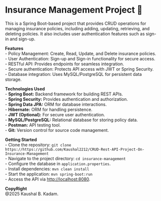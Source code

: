 # Insurance Management Project 🏦

<p>
  This is a Spring Boot-based project that provides CRUD operations for managing insurance policies, including adding, updating, retrieving, and deleting policies. It also includes user authentication features such as sign-in and sign-up.
</p>

<p>
  <b>Features</b><br>
  - Policy Management: Create, Read, Update, and Delete insurance policies.<br>
  - User Authentication: Sign-up and Sign-in functionality for secure access.<br>
  - RESTful API: Provides endpoints for seamless integration.<br>
  - Secure authentication: Protects API access with JWT or Spring Security.<br>
  - Database integration: Uses MySQL/PostgreSQL for persistent data storage.<br>
</p>

<p>
  <b>Technologies Used</b><br>
  - <b>Spring Boot:</b> Backend framework for building REST APIs.<br>
  - <b>Spring Security:</b> Provides authentication and authorization.<br>
  - <b>Spring Data JPA:</b> ORM for database interactions.<br>
  - <b>Hibernate:</b> ORM for handling persistence.<br>
  - <b>JWT (Optional):</b> For secure user authentication.<br>
  - <b>MySQL/PostgreSQL:</b> Relational database for storing policy data.<br>
  - <b>Postman:</b> API testing tool.<br>
  - <b>Git:</b> Version control for source code management.<br>
</p>

<p>
  <b>Getting Started</b><br>
  - Clone the repository: <code>git clone https://https://github.com/Kaushal2212/CRUD-Rest-API-Project-On-Insurance-Management</code><br>
  - Navigate to the project directory: <code>cd insurance-management</code><br>
  - Configure the database in <code>application.properties</code>.<br>
  - Install dependencies: <code>mvn clean install</code><br>
  - Start the application: <code>mvn spring-boot:run</code><br>
  - Access the API via <a href="http://localhost:8080">http://localhost:8080</a>.<br>
</p>

<p>
  <b>CopyRight</b><br>
  @2025 Kaushal B. Kadam.
</p>
